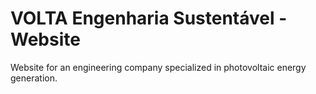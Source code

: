 # VOLTA Engenharia Sustentável - Website

Website for an engineering company specialized in photovoltaic energy generation.
